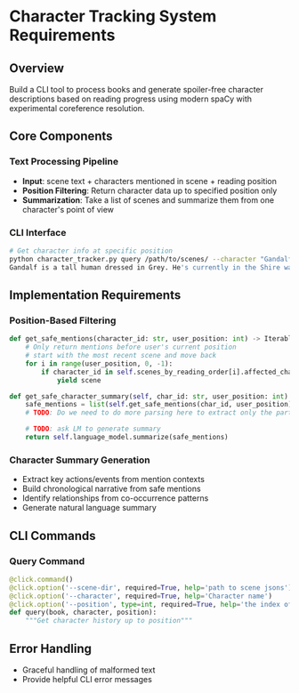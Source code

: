 # Character Tracking System Requirements

## Overview
Build a CLI tool to process books and generate spoiler-free character descriptions based on reading progress using modern spaCy with experimental coreference resolution.

## Core Components

### Text Processing Pipeline
- **Input**: scene text + characters mentioned in scene + reading position
- **Position Filtering**: Return character data up to specified position only
- **Summarization**: Take a list of scenes and summarize them from one character's point of view

### CLI Interface
```bash
# Get character info at specific position
python character_tracker.py query /path/to/scenes/ --character "Gandalf" --max-scene 10 # user read up to scene 10
Gandalf is a tall human dressed in Grey. He's currently in the Shire watching fireworks.
```

## Implementation Requirements

### Position-Based Filtering
```python
def get_safe_mentions(character_id: str, user_position: int) -> Iterable[Mention]:
    # Only return mentions before user's current position
    # start with the most recent scene and move back
    for i in range(user_position, 0, -1):
        if character_id in self.scenes_by_reading_order[i].affected_characters:
            yield scene

def get_safe_character_summary(self, char_id: str, user_position: int) -> str:
    safe_mentions = list(self.get_safe_mentions(char_id, user_position))
    # TODO: Do we need to do more parsing here to extract only the parts that actually affect the character? Probably yes

    # TODO: ask LM to generate summary
    return self.language_model.summarize(safe_mentions)
```

### Character Summary Generation
- Extract key actions/events from mention contexts
- Build chronological narrative from safe mentions
- Identify relationships from co-occurrence patterns
- Generate natural language summary

## CLI Commands

### Query Command
```python
@click.command()
@click.option('--scene-dir', required=True, help='path to scene jsons')
@click.option('--character', required=True, help='Character name')
@click.option('--position', type=int, required=True, help='the index of the scene to use as context cut off (omg thats obtuse)')
def query(book, character, position):
    """Get character history up to position"""
```

## Error Handling
- Graceful handling of malformed text
- Provide helpful CLI error messages
